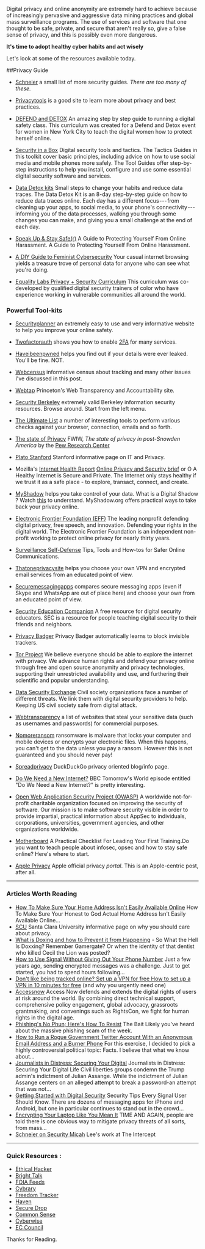 Digital privacy and online anonymity are extremely hard to achieve because of increasingly pervasive and aggressive data mining practices and global mass surveillance programs. The use of services and software that one thought to be safe, private, and secure that aren't really so, give a false sense of privacy, and this is possibly even more dangerous.

**It's time to adopt healthy cyber habits and act wisely**

Let's look at some of the resources available today.

##Privacy Guide

-   [Schneier](https://www.schneier.com/blog/archives/2017/11/motherboard_dig.html) a small list of more security guides. *There are too many of these.*

-   [Privacytools](https://www.privacytools.io) is a good site to learn more about privacy and best practices.

-   [DEFEND and DETOX](https://thimbleprojects.org/amira/283780/#overview) An amazing step by step guide to running a digital safety class. This curriculum was created for a Defend and Detox event for women in New York City to teach the digital women how to protect herself online.

-   [Security in a Box](https://tacticssecurityinabox.org) Digital security tools and tactics. The Tactics Guides in this toolkit cover basic principles, including advice on how to use social media and mobile phones more safely. The Tool Guides offer step-by-step instructions to help you install, configure and use some essential digital security software and services. 

-   [Data Detox kits](https://tacticaltech.org/news/data-detox-kit/) Small steps to change your habits and reduce data traces. The Data Detox Kit is an 8-day step-by-step guide on how to reduce data traces online. Each day has a different focus --- from cleaning up your apps, to social media, to your phone's connectivity --- informing you of the data processes, walking you through some changes you can make, and giving you a small challenge at the end of each day. 

-   [Speak Up & Stay Safe(r)](https://onlinesafety.feministfrequency.com/en/) A Guide to Protecting Yourself From Online Harassment. A Guide to Protecting Yourself From Online Harassment.

-   [A DIY Guide to Feminist Cybersecurity](https://hackblossom.org/cybersecurity/) Your casual internet browsing yields a treasure trove of personal data for anyone who can see what you're doing.

-   [Equality Labs Privacy + Security Curriculum](https://www.equalitylabs.org/curriculum/) This curriculum was co-developed by qualified digital security trainers of color who have experience working in vulnerable communities all around the world. 

### Powerful Tool-kits

 -   [Securityplanner](https://securityplanner.org) an extremely easy to use and very informative website to help you improve your online safety.

 -   [Twofactorauth](https://twofactorauth.org) shows you how to enable [2FA](https://en.wikipedia.org/wiki/Multi-factor_authentication) for many services.

 -   [Haveibeenpwned](https://haveibeenpwned.com) helps you find out if your details were ever leaked. You'll be fine. NOT.

 -   [Webcensus](https://webtransparency.cs.princeton.edu/webcensus/) informative census about tracking and many other issues I've discussed in this post.

-   [Webtap](https://webtap.princeton.edu) Princeton's Web Transparency and Accountability site.

-   [Security Berkeley](https://security.berkeley.edu/resources) extremely valid Berkeley information security resources. Browse around. Start from the left menu.

-   [The Ultimate List](https://www.ghacks.net/2015/12/28/the-ultimate-online-privacy-test-resource-list/) a number of interesting tools to perform various checks against your browser, connection, emails and so forth.

-   [The state of Privacy](http://www.pewresearch.org/fact-tank/2016/09/21/the-state-of-privacy-in-america/) FWIW, *The state of privacy in post-Snowden America* by the [Pew Research Center](https://en.wikipedia.org/wiki/Pew_Research_Center)

-   [Plato Stanford](https://plato.stanford.edu/entries/it-privacy/) Stanford informative page on IT and Privacy.

-   Mozilla's [Internet Health Report](https://internethealthreport.org/) [Online Privacy and Security brief](https://assets.mozilla.net/pdf/IHPbriefs_Online_Privacy_March_2017.pdf) or O A Healthy Internet is Secure and Private. The Internet only stays healthy if we trust it as a safe place - to explore, transact, connect, and create. 

-   [MyShadow](https://myshadow.org/train) helps you take control of your data. What is a Digital Shadow ? Watch [this](https://myshadow.org/media/video/what-is-a-digital-shadow.mp4) to understand. MyShadow.org offers practical ways to take back your privacy online. 

-   [Electronic Frontier Foundation (EFF)](https://www.eff.org) The leading nonprofit defending digital privacy, free speech, and innovation. Defending your rights in the digital world. The Electronic Frontier Foundation is an independent non-profit working to protect online privacy for nearly thirty years. 

-   [Surveillance Self-Defense](https://ssd.eff.org) Tips, Tools and How-tos for Safer Online Communications.

-   [Thatoneprivacysite](https://thatoneprivacysite.net) helps you choose your own VPN and encrypted email services from an educated point of view.

-   [Securemessagingapps](https://www.securemessagingapps.com) compares secure messaging apps (even if Skype and WhatsApp are out of place here) and choose your own from an educated point of view.

-   [Security Education Companion](https://sec.eff.org) A free resource for digital security educators. SEC is a resource for people teaching digital security to their friends and neighbors. 

-   [Privacy Badger](https://www.eff.org/privacybadger) Privacy Badger automatically learns to block invisible trackers. 

-   [Tor Project](https://www.torproject.org) We believe everyone should be able to explore the internet with privacy. We advance human rights and defend your privacy online through free and open source anonymity and privacy technologies, supporting their unrestricted availability and use, and furthering their scientific and popular understanding. 

-   [Data Security Exchange](https://www.digitalsecurityexchange.org/) Civil society organizations face a number of different threats. We link them with digital security providers to help. Keeping US civil society safe from digital attack. 

-    [Webtransparency](https://webtransparency.cs.princeton.edu/no_boundaries/session_replay_sites.html) a list of websites that steal your sensitive data (such as usernames and passwords) for commercial purposes.

 -   [Nomoreransom](https://www.nomoreransom.org/en/index.html) ransomware is malware that locks your computer and mobile devices or encrypts your electronic files. When this happens, you can't get to the data unless you pay a ransom. However this is not guaranteed and you should never pay!
 
 -   [Spreadprivacy](https://spreadprivacy.com) DuckDuckGo privacy oriented blog/info page.
 
 -   [Do We Need a New Internet?](http://www.bbc.co.uk/programmes/p05y10x8) BBC Tomorrow's World episode entitled "Do We Need a New Internet?" is pretty interesting. 

-   [Open Web Application Security Project (OWASP)](https://www.owasp.org/index.php/Main_Page) A worldwide not-for-profit charitable organization focused on improving the security of software. Our mission is to make software security visible in order to provide impartial, practical information about AppSec to individuals, corporations, universities, government agencies, and other organizations worldwide. 

-   [Motherboard](https://motherboard.vice.com/en_us/article/4xby8g/how-to-give-a-digital-security-training) A Practical Checklist For Leading Your First Training.Do you want to teach people about infosec, opsec and how to stay safe online? Here's where to start.

-   [Apple Privacy](https://www.apple.com/lae/privacy/) Apple official privacy *portal*. This is an Apple-centric post, after all.

---------

### Articles Worth Reading 

-   [How To Make Sure Your Home Address Isn't Easily Available Online](https://www.autostraddle.com/how-to-make-sure-your-honest-to-god-actual-home-address-isnt-easily-available-online-365455/) How To Make Sure Your Honest to God Actual Home Address Isn't Easily Available Online... 
-   [SCU](https://www.scu.edu/ethics/focus-areas/internet-ethics/resources/why-we-care-about-privacy/) Santa Clara University informative page on why you should care about privacy.
-   [What is Doxing and how to Prevent it from Happening](https://www.propublica.org/article/so-what-the-hell-is-doxxing) - So What the Hell Is Doxxing? Remember Gamergate? Or when the identity of that dentist who killed Cecil the Lion was posted?
-   [How to Use Signal Without Giving Out Your Phone Number](https://theintercept.com/2017/09/28/signal-tutorial-second-phone-number/) Just a few years ago, sending encrypted messages was a challenge. Just to get started, you had to spend hours following... 
-   [Don't like being tracked online? Set up a VPN for free How to set up a VPN in 10 minutes for free](https://medium.freecodecamp.org/how-to-set-up-a-vpn-in-5-minutes-for-free-and-why-you-urgently-need-one-d5cdba361907) (and why you urgently need one) 
-   [Accessnow](https://www.accessnow.org/first-look-at-digital-security/) Access Now defends and extends the digital rights of users at risk around the world. By combining direct technical support, comprehensive policy engagement, global advocacy, grassroots grantmaking, and convenings such as RightsCon, we fight for human rights in the digital age. 
-   [Phishing's No Phun; Here's How To Resist](https://www.autostraddle.com/phishings-no-phun-heres-how-to-resist-the-bait-378342/) The Bait Likely you've heard about the massive phishing scam of the week.
-   [How to Run a Rogue Government Twitter Account With an Anonymous Email Address and a Burner Phone](https://www.theguardian.com/global-development/poverty-matters/2011/aug/04/digital-technology-development-tool) For this exercise, I decided to pick a highly controversial political topic: Facts. I believe that what we know about... 
-   [Journalists in Distress: Securing Your Digital](https://freedom.press/news/civil-liberties-groups-condemn-trump-admins-indictment-julian-assange/) Journalists in Distress: Securing Your Digital Life Civil liberties groups condemn the Trump admin's indictment of Julian Assange. While the indictment of Julian Assange centers on an alleged attempt to break a password-an attempt that was not... 
-   [Getting Started with Digital Security](https://theintercept.com/2016/07/02/security-tips-every-signal-user-should-know/) Security Tips Every Signal User Should Know. There are dozens of messaging apps for iPhone and Android, but one in particular continues to stand out in the crowd... 
-   [Encrypting Your Laptop Like You Mean It](https://theintercept.com/2015/04/27/encrypting-laptop-like-mean/) TIME AND AGAIN, people are told there is one obvious way to mitigate privacy threats of all sorts, from mass... 
-   [Schneier on Security Micah](https://theintercept.com/staff/micah-lee/) Lee's work at The Intercept

---------

### Quick Resources :

-   [Ethical Hacker](https://ethicalhacker.net/) 
-   [Bright Talk](https://www.brighttalk.com/topic/cyber-security/) 
-   [FOIA Feeds](https://twitter.com/foiafeed) 
-   [Cybrary](https://www.cybrary.it/) 
-   [Freedom Tracker](https://pressfreedomtracker.us/) 
-   [Haven](https://guardianproject.github.io/haven/) 
-   [Secure Drop](https://securedrop.org/) 
-   [Common Sense](https://www.commonsense.org/education/digital-citizenship/privacy-and-security) 
-   [Cyberwise](https://www.cyberwise.org/) 
-   [EC Council](https://ciso.eccouncil.org/webinars/)
    
Thanks for Reading.

